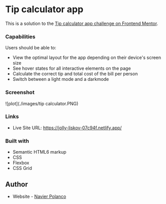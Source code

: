 # Tip calculator app 

This is a solution to the [Tip calculator app challenge on Frontend Mentor](https://www.frontendmentor.io/challenges/tip-calculator-app-ugJNGbJUX).





### Capabilities 

Users should be able to:

- View the optimal layout for the app depending on their device's screen size
- See hover states for all interactive elements on the page
- Calculate the correct tip and total cost of the bill per person
- Switch between a light mode and a darkmode

### Screenshot

![plot](./images/tip calculator.PNG)


### Links

- Live Site URL: https://jolly-liskov-07c94f.netlify.app/



### Built with

- Semantic HTML6 markup
- CSS 
- Flexbox
- CSS Grid




## Author

- Website - [Navier Polanco](https://github.com/Navip10)



